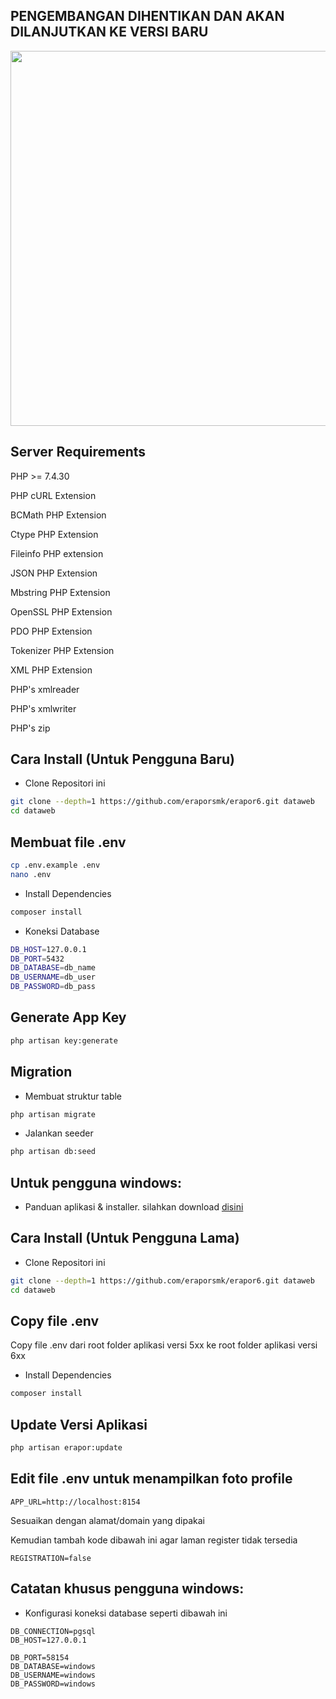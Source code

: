 ## PENGEMBANGAN DIHENTIKAN DAN AKAN DILANJUTKAN KE VERSI BARU
<p align="center"><img src="http://app.erapor-smk.net/logo.png" width="600"></p>

## Server Requirements
PHP >= 7.4.30

PHP cURL Extension

BCMath PHP Extension

Ctype PHP Extension

Fileinfo PHP extension

JSON PHP Extension

Mbstring PHP Extension

OpenSSL PHP Extension

PDO PHP Extension

Tokenizer PHP Extension

XML PHP Extension

PHP's xmlreader

PHP's xmlwriter

 PHP's zip

## Cara Install (Untuk Pengguna Baru)

- Clone Repositori ini
```bash
git clone --depth=1 https://github.com/eraporsmk/erapor6.git dataweb
cd dataweb
```

## Membuat file .env
```bash
cp .env.example .env
nano .env
```


- Install Dependencies
```bash
composer install
```

- Koneksi Database
```bash
DB_HOST=127.0.0.1
DB_PORT=5432
DB_DATABASE=db_name
DB_USERNAME=db_user
DB_PASSWORD=db_pass
```

## Generate App Key
```bash
php artisan key:generate
```

## Migration
- Membuat struktur table
```bash
php artisan migrate
```

- Jalankan seeder
```bash
php artisan db:seed
```
## Untuk pengguna windows:
- Panduan aplikasi & installer. silahkan download [disini](https://drive.google.com/drive/folders/1HXH77joT9J10eXcgxcTVYY9wfFmrfeVQ)

## Cara Install (Untuk Pengguna Lama)

- Clone Repositori ini
```bash
git clone --depth=1 https://github.com/eraporsmk/erapor6.git dataweb
cd dataweb
```

## Copy file .env
Copy file .env dari root folder aplikasi versi 5xx ke root folder aplikasi versi 6xx

- Install Dependencies
```bash
composer install
```

## Update Versi Aplikasi
```bash
php artisan erapor:update
```

## Edit file .env untuk menampilkan foto profile
```APP_URL=http://localhost:8154```

Sesuaikan dengan alamat/domain yang dipakai

Kemudian tambah kode dibawah ini agar laman register tidak tersedia

```REGISTRATION=false```

## Catatan khusus pengguna windows:
- Konfigurasi koneksi database seperti dibawah ini
```
DB_CONNECTION=pgsql
DB_HOST=127.0.0.1

DB_PORT=58154
DB_DATABASE=windows
DB_USERNAME=windows
DB_PASSWORD=windows
```

